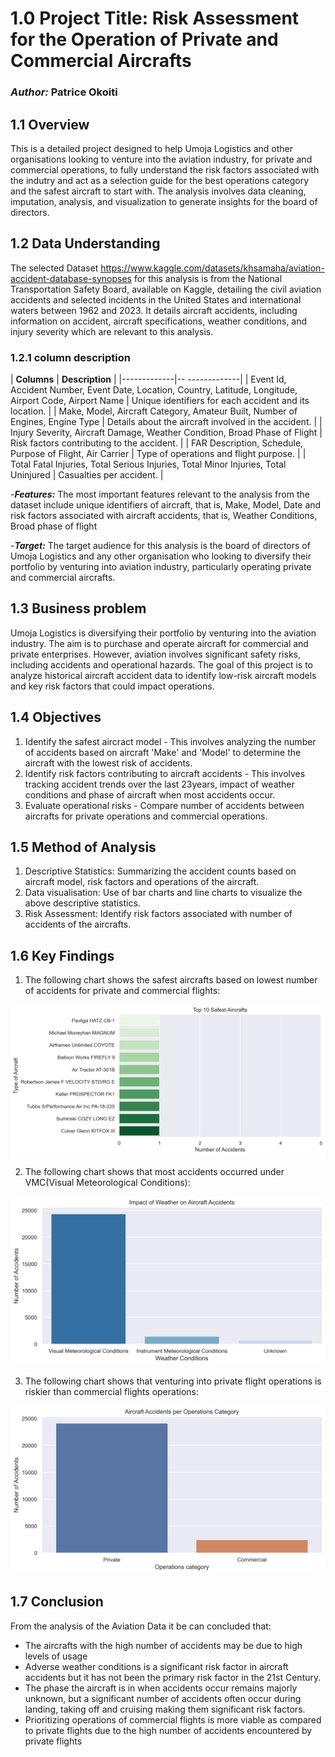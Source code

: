 # 1.0 **Project Title: Risk Assessment for the Operation of Private and Commercial Aircrafts**
### ***Author:*** Patrice Okoiti

## 1.1 **Overview**
This is a detailed project designed to help Umoja Logistics and other organisations looking to venture into the aviation industry, for private and commercial operations, to fully understand the risk factors associated with the indutry and act as a selection guide for the best operations category and the safest aircraft to start with. The analysis involves data cleaning, imputation, analysis, and visualization to generate insights for the board of directors.

## 1.2 **Data Understanding**
The selected Dataset https://www.kaggle.com/datasets/khsamaha/aviation-accident-database-synopses for this analysis is from the National Transportation Safety Board, available on Kaggle, detailing the civil aviation accidents and selected incidents in the United States and international waters between 1962 and 2023. It details aircraft accidents, including information on accident, aircraft specifications, weather conditions, and injury severity which are relevant to this analysis.

### 1.2.1 **column description**
| **Columns** | **Description** |
|-------------|-- -------------|
| Event Id, Accident Number, Event Date, Location, Country, Latitude, Longitude, Airport Code, Airport Name | Unique identifiers for each accident and its location. |
| Make, Model, Aircraft Category, Amateur Built, Number of Engines, Engine Type | Details about the aircraft involved in the accident. |
| Injury Severity, Aircraft Damage, Weather Condition, Broad Phase of Flight | Risk factors contributing to the accident. |
| FAR Description, Schedule, Purpose of Flight, Air Carrier | Type of operations and flight purpose. |
| Total Fatal Injuries, Total Serious Injuries, Total Minor Injuries, Total Uninjured | Casualties per accident. |

-***Features:*** The most important features relevant to the analysis from the dataset include unique identifiers of aircraft, that is, Make, Model, Date and risk factors associated with aircraft accidents, that is, Weather Conditions, Broad phase of flight

-***Target:*** The target audience for this analysis is the board of directors of Umoja Logistics and any other organisation who looking to diversify their portfolio by venturing into aviation industry, particularly operating private and commercial aircrafts.

## 1.3 **Business problem**
Umoja Logistics is diversifying their portfolio by venturing into the aviation industry. The aim is to purchase and operate aircraft for commercial and private enterprises. However, aviation involves significant safety risks, including accidents and operational hazards. The goal of this project is to analyze historical aircraft accident data to identify low-risk aircraft models and key risk factors that could impact operations.

## 1.4 **Objectives**
1. Identify the safest aircract model  - This involves analyzing the number of accidents based on aircraft 'Make' and 'Model' to determine the aircraft with the lowest risk of accidents.
2. Identify risk factors contributing to aircraft accidents - This involves tracking accident trends over the last 23years, impact of weather conditions and phase of aircraft when most accidents occur.
3. Evaluate operational risks - Compare number of accidents between aircrafts for private operations and commercial operations.

## 1.5 **Method of Analysis**
1. Descriptive Statistics: Summarizing the accident counts based on aircraft model, risk factors and operations of the aircraft.
2. Data visualisation: Use of bar charts and line charts to visualize the above descriptive statistics.
3. Risk Assessment: Identify risk factors associated with number of accidents of the aircrafts.

## 1.6 **Key Findings**

1. The following chart shows the safest aircrafts based on lowest number of accidents for private and commercial flights:

![Safest Aircracts](Images/Safest-aircrafts.jpg)




2. The following chart shows that most accidents occurred under VMC(Visual Meteorological Conditions):

![Weather Conditions as a Risk Factor](Images/Weather-impact.jpg)




3. The following chart shows that venturing into private flight operations is riskier than commercial flights operations:

![Risks Based on Flight Operations](Images/Operations-risk.jpg)





## 1.7 **Conclusion**

From the analysis of the Aviation Data it be can concluded that:
- The aircrafts with the high number of accidents may be due to high levels of usage
- Adverse weather conditions is a significant risk factor in aircraft accidents but it has not been the primary risk factor in the 21st Century.  
- The phase the aircraft is in when accidents occur remains majorly unknown, but a significant number of accidents often occur during landing, taking off and cruising making them significant risk factors.
- Prioritizing operations of commercial flights is more viable as compared to private flights due to the high number of accidents encountered by private flights

